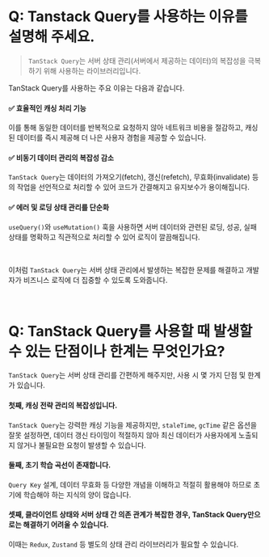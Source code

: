# Q: Tanstack Query를 사용하는 이유를 설명해 주세요.
> `TanStack Query`는 서버 상태 관리(서버에서 제공하는 데이터)의 복잡성을 극복하기 위해 사용하는 라이브러리입니다.

TanStack Query를 사용하는 주요 이유는 다음과 같습니다.

#### ✅ 효율적인 캐싱 처리 기능
이를 통해 동일한 데이터를 반복적으로 요청하지 않아 네트워크 비용을 절감하고, 캐싱된 데이터를 즉시 제공해 더 나은 사용자 경험을 제공할 수 있습니다.

#### ✅ 비동기 데이터 관리의 복잡성 감소
`TanStack Query`는 데이터의 가져오기(fetch), 갱신(refetch), 무효화(invalidate) 등의 작업을 선언적으로 처리할 수 있어 코드가 간결해지고 유지보수가 용이해집니다.

#### ✅ 에러 및 로딩 상태 관리를 단순화
`useQuery()`와 `useMutation()` 훅을 사용하면 서버 데이터와 관련된 로딩, 성공, 실패 상태를 명확하고 직관적으로 처리할 수 있어 로직이 깔끔해집니다.

<br/>

이처럼 `TanStack Query`는 서버 상태 관리에서 발생하는 복잡한 문제를 해결하고 개발자가 비즈니스 로직에 더 집중할 수 있도록 도와줍니다.


<br/>

# Q: TanStack Query를 사용할 때 발생할 수 있는 단점이나 한계는 무엇인가요?

`TanStack Query`는 서버 상태 관리를 간편하게 해주지만, 사용 시 몇 가지 단점 및 한계가 있습니다.

#### 첫째, 캐싱 전략 관리의 복잡성입니다.   
`TanStack Query`는 강력한 캐싱 기능을 제공하지만, `staleTime`, `gcTime` 같은 옵션을 잘못 설정하면, 데이터 갱신 타이밍이 적절하지 않아 최신 데이터가 사용자에게 노출되지 않거나 불필요한 요청이 발생할 수 있습니다.

#### 둘째, 초기 학습 곡선이 존재합니다.   
`Query Key` 설계, 데이터 무효화 등 다양한 개념을 이해하고 적절히 활용해야 하므로 초기에 학습해야 하는 지식의 양이 많습니다.

#### 셋째, 클라이언트 상태와 서버 상태 간 의존 관계가 복잡한 경우, TanStack Query만으로는 해결하기 어려울 수 있습니다. 
이때는 `Redux`, `Zustand` 등 별도의 상태 관리 라이브러리가 필요할 수 있습니다.



